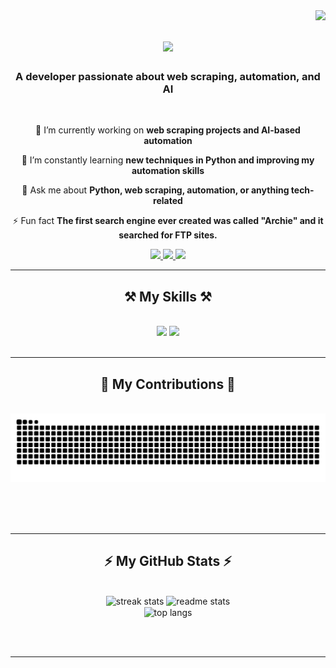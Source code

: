 <img align="right" src="https://visitor-badge.laobi.icu/badge?page_id=vishnusk2004.vishnusk2004" />

<h1 align="center">
    <img src="https://readme-typing-svg.herokuapp.com/?font=Righteous&size=35&center=true&vCenter=true&width=500&height=70&duration=4000&lines=Hi+There!+👋;+I'm+Sravan+Kumar!;" />
</h1>

<h3 align="center">A developer passionate about web scraping, automation, and AI</h3>

<br/>

<div align="center">
 
 🔭 I’m currently working on **web scraping projects and AI-based automation**

 🌱 I’m constantly learning **new techniques in Python and improving my automation skills**

 💬 Ask me about **Python, web scraping, automation, or anything tech-related**

 ⚡ Fun fact **The first search engine ever created was called "Archie" and it searched for FTP sites.**
 
</div>
 
<div align="center"> 
  <a href="mailto:kumarsravan2004@gmail.com">
    <img src="https://img.shields.io/badge/Gmail-333333?style=for-the-badge&logo=gmail&logoColor=red" />
  </a>
  <a href="www.linkedin.com/in/sravan-kumar-5938a6216" target="_blank">
    <img src="https://img.shields.io/badge/LinkedIn-0077B5?style=for-the-badge&logo=linkedin&logoColor=white" target="_blank" />
  </a>
  <a href="https://your-portfolio.com" target="_blank">
     <img src="https://img.shields.io/badge/Portfolio-FF5722?style=for-the-badge&logo=todoist&logoColor=white" target="_blank" />
  </a>
</div>

 <hr/>
 
<h2 align="center">⚒️ My Skills ⚒️</h2>
<br/>
<div align="center">
    <img src="https://skillicons.dev/icons?i=python,selenium,django,react,androidstudio,pycharm,vscode,github,git,html,css" />
    <img src="https://skillicons.dev/icons?i=javascript,nodejs,mongodb,sqlite,mysql,c,java,flask" /><br>
</div>

<br/>
<hr/>

<div align="center">
  <h2>🐍 My Contributions 🐍</h2>
  <br>
  <img alt="snake eating my contributions" src="https://raw.githubusercontent.com/vishnusk2004/vishnusk2004/output/github-contribution-grid-snake.svg" />
  
  <br/><br/><br/>
</div>

<hr/>

<h2 align="center">⚡ My GitHub Stats ⚡</h2>
<br>
<div align=center>
  <img width=390 src="https://github-readme-streak-stats.herokuapp.com/?user=vishnusk2004&count_private=true&theme=react&border_radius=10" alt="streak stats"/>
  <img width=390 src="https://github-readme-stats.vercel.app/api?username=vishnusk2004&count_private=true&show_icons=true&theme=react&rank_icon=github&border_radius=10" alt="readme stats" />
  <br/>
  <img width=325 align="center" src="https://github-readme-stats.vercel.app/api/top-langs/?username=vishnusk2004&hide=HTML&langs_count=8&layout=compact&theme=react&border_radius=10&size_weight=0.5&count_weight=0.5&exclude_repo=github-readme-stats" alt="top langs" />
</div>

<br/><br/>

<hr/>

<br/>
